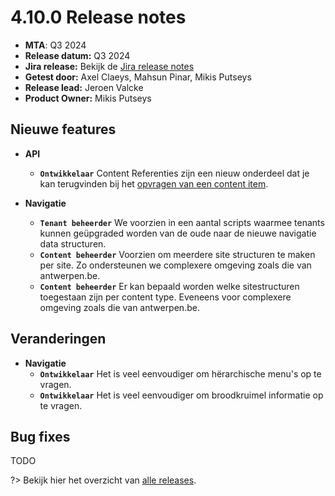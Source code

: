 # 4.10.0 Release notes

* **MTA**: Q3 2024
* **Release datum:** Q3 2024
* **Jira release:** Bekijk de [Jira release notes](https://jira.antwerpen.be/secure/ReleaseNote.jspa?projectId=14114&version=16907)
* **Getest door:** Axel Claeys, Mahsun Pinar, Mikis Putseys
* **Release lead:** Jeroen Valcke
* **Product Owner:** Mikis Putseys

## Nieuwe features

* **API**
  * **`Ontwikkelaar`** Content Referenties zijn een nieuw onderdeel dat je kan terugvinden bij het [opvragen van een content item](/wcmv4/content/content-item-read#references).

* **Navigatie**
  * **`Tenant beheerder`** We voorzien in een aantal scripts waarmee tenants kunnen geüpgraded worden van de oude naar de nieuwe navigatie data structuren.
  * **`Content beheerder`** Voorzien om meerdere site structuren te maken per site. Zo ondersteunen we complexere omgeving zoals die van antwerpen.be.
  * **`Content beheerder`** Er kan bepaald worden welke sitestructuren toegestaan zijn per content type. Eveneens voor complexere omgeving zoals die van antwerpen.be.

## Veranderingen

* **Navigatie**
  * **`Ontwikkelaar`** Het is veel eenvoudiger om hërarchische menu's op te vragen.
  * **`Ontwikkelaar`** Het is veel eenvoudiger om broodkruimel informatie op te vragen.
  
## Bug fixes

TODO

?> Bekijk hier het overzicht van [alle releases](/RELEASE).
